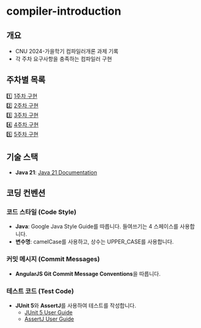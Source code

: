 # compiler-introduction

## 개요
- CNU 2024-가을학기 컴파일러개론 과제 기록
- 각 주차 요구사항을 충족하는 컴파일러 구현

## 주차별 목록
1️⃣ [1주차 구현](https://github.com/cussle/compiler-introduction/tree/main/week1)<br>
2️⃣ [2주차 구현](https://github.com/cussle/compiler-introduction/tree/main/week2)<br>
3️⃣ [3주차 구현](https://github.com/cussle/compiler-introduction/tree/main/week3)<br>
4️⃣ [4주차 구현](https://github.com/cussle/compiler-introduction/tree/main/week4)<br>
5️⃣ [5주차 구현](https://github.com/cussle/compiler-introduction/tree/main/week5)<br>


## 기술 스택
- **Java 21**: [Java 21 Documentation](https://docs.oracle.com/en/java/javase/21/)

## 코딩 컨벤션

### 코드 스타일 (Code Style)
- **Java**: Google Java Style Guide를 따릅니다. 들여쓰기는 4 스페이스를 사용합니다.
- **변수명**: camelCase를 사용하고, 상수는 UPPER_CASE를 사용합니다.

### 커밋 메시지 (Commit Messages)
- **AngularJS Git Commit Message Conventions**을 따릅니다.

### 테스트 코드 (Test Code)
- **JUnit 5**와 **AssertJ**를 사용하여 테스트를 작성합니다.
  - [JUnit 5 User Guide](https://junit.org/junit5/docs/current/user-guide/)
  - [AssertJ User Guide](https://assertj.github.io/doc/)

